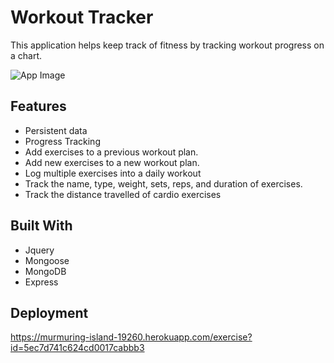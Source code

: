 # Workout Tracker

This application helps keep track of fitness by tracking workout progress on a chart. 

![App Image](https://i.gyazo.com/3faa7f4971d405dd901b33ae00b7d65d.png)

## Features 

* Persistent data
* Progress Tracking
* Add exercises to a previous workout plan.
* Add new exercises to a new workout plan.
* Log multiple exercises into a daily workout
* Track the name, type, weight, sets, reps, and duration of exercises.
* Track the distance travelled of cardio exercises

## Built With
* Jquery
* Mongoose
* MongoDB
* Express

## Deployment

https://murmuring-island-19260.herokuapp.com/exercise?id=5ec7d741c624cd0017cabbb3